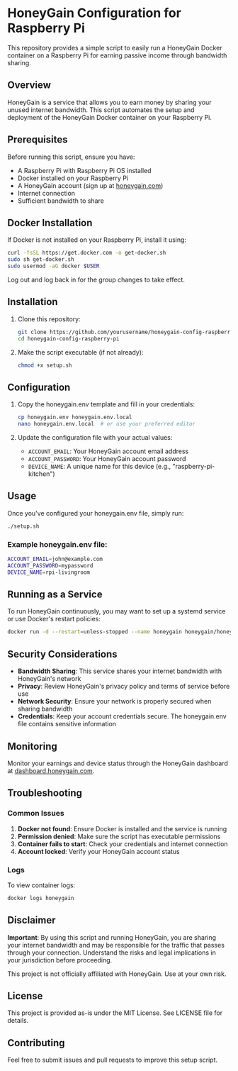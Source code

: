 # HoneyGain Configuration for Raspberry Pi

This repository provides a simple script to easily run a HoneyGain Docker container on a Raspberry Pi for earning passive income through bandwidth sharing.

## Overview

HoneyGain is a service that allows you to earn money by sharing your unused internet bandwidth. This script automates the setup and deployment of the HoneyGain Docker container on your Raspberry Pi.

## Prerequisites

Before running this script, ensure you have:

- A Raspberry Pi with Raspberry Pi OS installed
- Docker installed on your Raspberry Pi
- A HoneyGain account (sign up at [honeygain.com](https://honeygain.com))
- Internet connection
- Sufficient bandwidth to share

## Docker Installation

If Docker is not installed on your Raspberry Pi, install it using:

```bash
curl -fsSL https://get.docker.com -o get-docker.sh
sudo sh get-docker.sh
sudo usermod -aG docker $USER
```

Log out and log back in for the group changes to take effect.

## Installation

1. Clone this repository:
   ```bash
   git clone https://github.com/yourusername/honeygain-config-raspberry-pi.git
   cd honeygain-config-raspberry-pi
   ```

2. Make the script executable (if not already):
   ```bash
   chmod +x setup.sh
   ```

## Configuration

1. Copy the honeygain.env template and fill in your credentials:
   ```bash
   cp honeygain.env honeygain.env.local
   nano honeygain.env.local  # or use your preferred editor
   ```

2. Update the configuration file with your actual values:
   - `ACCOUNT_EMAIL`: Your HoneyGain account email address
   - `ACCOUNT_PASSWORD`: Your HoneyGain account password
   - `DEVICE_NAME`: A unique name for this device (e.g., "raspberry-pi-kitchen")

## Usage

Once you've configured your honeygain.env file, simply run:

```bash
./setup.sh
```

### Example honeygain.env file:

```bash
ACCOUNT_EMAIL=john@example.com
ACCOUNT_PASSWORD=mypassword
DEVICE_NAME=rpi-livingroom
```

## Running as a Service

To run HoneyGain continuously, you may want to set up a systemd service or use Docker's restart policies:

```bash
docker run -d --restart=unless-stopped --name honeygain honeygain/honeygain -tou-accept -email your@email.com -pass yourpassword -device your-device-name
```

## Security Considerations

- **Bandwidth Sharing**: This service shares your internet bandwidth with HoneyGain's network
- **Privacy**: Review HoneyGain's privacy policy and terms of service before use
- **Network Security**: Ensure your network is properly secured when sharing bandwidth
- **Credentials**: Keep your account credentials secure. The honeygain.env file contains sensitive information

## Monitoring

Monitor your earnings and device status through the HoneyGain dashboard at [dashboard.honeygain.com](https://dashboard.honeygain.com).

## Troubleshooting

### Common Issues

1. **Docker not found**: Ensure Docker is installed and the service is running
2. **Permission denied**: Make sure the script has executable permissions
3. **Container fails to start**: Check your credentials and internet connection
4. **Account locked**: Verify your HoneyGain account status

### Logs

To view container logs:
```bash
docker logs honeygain
```

## Disclaimer

**Important**: By using this script and running HoneyGain, you are sharing your internet bandwidth and may be responsible for the traffic that passes through your connection. Understand the risks and legal implications in your jurisdiction before proceeding.

This project is not officially affiliated with HoneyGain. Use at your own risk.

## License

This project is provided as-is under the MIT License. See LICENSE file for details.

## Contributing

Feel free to submit issues and pull requests to improve this setup script.